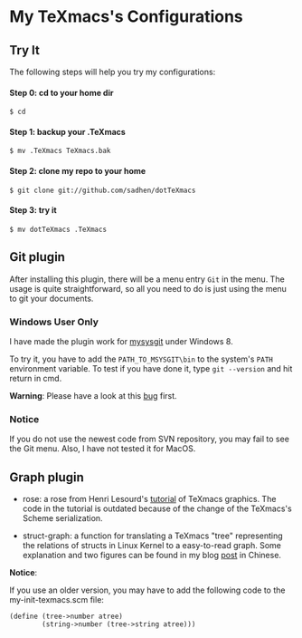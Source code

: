 # My TeXmacs's Configurations

## Try It
The following steps will help you try my configurations:
#### Step 0: cd to your home dir
`$ cd`
#### Step 1: backup your .TeXmacs
`$ mv .TeXmacs TeXmacs.bak`
#### Step 2: clone my repo to your home
`$ git clone git://github.com/sadhen/dotTeXmacs`
#### Step 3: try it
`$ mv dotTeXmacs .TeXmacs`

## Git plugin
After installing this plugin, there will be a menu entry `Git` in the menu. The usage is quite straightforward, so all you need to do is just using the menu to git your documents.

### Windows User Only
I have made the plugin work for [mysysgit](http://msysgit.github.io/) under Windows 8. 

To try it, you have to add the `PATH_TO_MSYSGIT\bin` to the system's `PATH` environment variable. To test if you have done it, type `git --version` and hit return in cmd.

**Warning**: Please have a look at this [bug](https://savannah.gnu.org/bugs/?43765) first.

### Notice
If you do not use the newest code from SVN repository, you may fail to see the Git menu. Also, I have not tested it for MacOS.

## Graph plugin
+ rose: a rose from Henri Lesourd's [tutorial](http://texmacs.org/tmweb/documents/tutorials/TeXmacs-graphics-tutorial.pdf) of TeXmacs graphics. The code in the tutorial is outdated because of the change of the TeXmacs's Scheme serialization.

+ struct-graph: a function for translating a TeXmacs "tree" representing the relations of structs in Linux Kernel to a easy-to-read graph. Some explanation and two figures can be found in my blog [post](http://sadhen.com/2014/11/09/texmacs-graphics-struct/) in Chinese.

**Notice**:

If you use an older version, you may have to add the following code to the my-init-texmacs.scm file:

```
(define (tree->number atree)
        (string->number (tree->string atree)))
```
